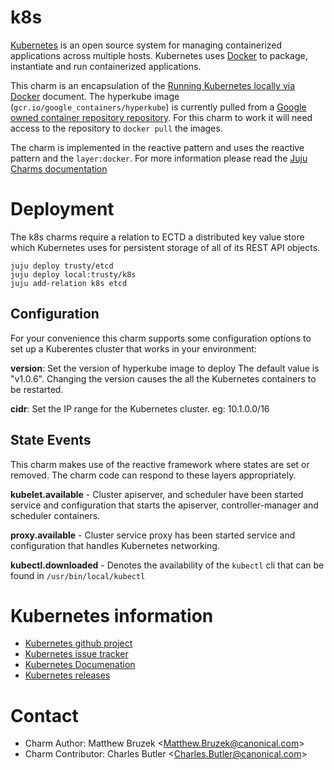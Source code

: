 # k8s

[Kubernetes](https://github.com/kubernetes/kubernetes) is an open
source  system for managing containerized applications across multiple hosts.
Kubernetes uses [Docker](http://www.docker.io/) to package, instantiate and run
containerized applications.

This charm is an encapsulation of the
[Running Kubernetes locally via Docker](https://github.com/kubernetes/kubernetes/blob/master/docs/getting-started-guides/docker.md)
document.  The hyperkube image (`gcr.io/google_containers/hyperkube`) is
currently pulled from a [Google owned container repository
repository](https://cloud.google.com/container-registry/).  For this charm to
work it will need access to the repository to `docker pull` the images.

The charm is implemented in the reactive pattern and uses the
reactive pattern and the `layer:docker`.  For more information please read the
[Juju Charms documentation](https://jujucharms.com/docs/devel/authors-charm-composing)


# Deployment
The k8s charms require a relation to ECTD a distributed key value store
which Kubernetes uses for persistent storage of all of its REST API objects.

```
juju deploy trusty/etcd
juju deploy local:trusty/k8s
juju add-relation k8s etcd
```

## Configuration
For your convenience this charm supports some configuration options to set up
a Kuberentes cluster that works in your environment:  

**version**: Set the version of hyperkube image to deploy
The default value is "v1.0.6".  Changing the version causes the all the
Kubernetes containers to be restarted.

**cidr**: Set the IP range for the Kubernetes cluster. eg: 10.1.0.0/16


## State Events
This charm makes use of the reactive framework where states are set or removed.
The charm code can respond to these layers appropriately.

 **kubelet.available** - Cluster apiserver, and scheduler have been started
 service and configuration that starts the apiserver, controller-manager and
 scheduler containers.

 **proxy.available** - Cluster service proxy has been started
 service and configuration that handles Kubernetes networking.

 **kubectl.downloaded** - Denotes the availability of the `kubectl` cli
 that can be found in `/usr/bin/local/kubectl`

# Kubernetes information

 - [Kubernetes github project](https://github.com/kubernetes/kubernetes)
 - [Kubernetes issue tracker](https://github.com/kubernetes/kubernetes/issues)
 - [Kubernetes Documenation](https://github.com/kubernetes/kubernetes/tree/master/docs)
 - [Kubernetes releases](https://github.com/kubernetes/kubernetes/releases)

# Contact

 * Charm Author: Matthew Bruzek &lt;Matthew.Bruzek@canonical.com&gt;
 * Charm Contributor: Charles Butler &lt;Charles.Butler@canonical.com&gt;
